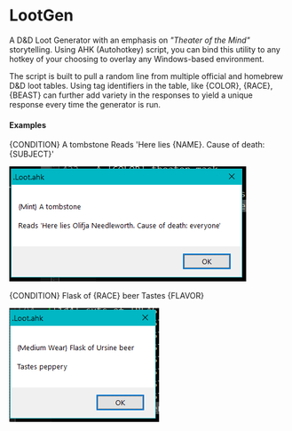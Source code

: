 # LootGen
A D&D Loot Generator with an emphasis on *"Theater of the Mind"* storytelling. Using AHK (Autohotkey) script, you can bind this utility to any hotkey of your choosing to overlay any Windows-based environment.

The script is built to pull a random line from multiple official and homebrew D&D loot tables. Using tag identifiers in the table, like {COLOR}, {RACE}, {BEAST} can further add variety in the responses to yield a unique response every time the generator is run.

#### Examples
{CONDITION} A tombstone  Reads 'Here lies {NAME}. Cause of death: {SUBJECT}'

![DeathByEveryone](https://github.com/abbeyroad7/TOHP-D-Dgen/blob/main/Loot/.Screenshots/DeathbyEveryone.png)

{CONDITION} Flask of {RACE} beer  Tastes {FLAVOR}

![UrsineBeer](https://github.com/abbeyroad7/TOHP-D-Dgen/blob/main/Loot/.Screenshots/UrsineBeer.png)

